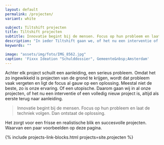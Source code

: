 ```yaml
---
layout: default
permalink: /projecten/
variant: white

subject: Tiltshift projecten
title: Tiltshift projecten
subtitle: Innovatie begint bij de mensen. Focus op hun probleem en laat de techniek volgen. Dan ontstaat de oplossing.
description: "In ieder Tiltshift gaan we, of het nu een interventie of een volledig nieuw project is, altijd als eerste terug naar aanleiding."
keywords: ""

image: "assets/img/foto/IMG_8562.jpg"
caption: 'Fixxx Ideation "Schulddossier", Gemeente&nbsp;Amsterdam'
---
```

Achter elk project schuilt een aanleiding, een serieus probleem. Omdat het zo ingewikkeld is projecten van de grond te krijgen, wordt dat probleem vaak vergeten en ligt de focus al gauw op een oplossing. Meestal niet de beste, zo is onze ervaring. Of een utopische. Daarom gaan wij in al onze projecten, of het nu een interventie of een volledig nieuw project is, altijd als eerste terug naar aanleiding. 

> Innovatie begint bij de mensen. Focus op hun probleem en laat de techniek volgen. Dan ontstaat de oplossing.


Het zorgt voor een frisse en realistische blik en succesvolle projecten. Waarvan een paar voorbeelden op deze pagina.

<!-- {% include collection.md collection=site.projecten %} -->

{% include projects-link-blocks.html projects=site.projecten %}
